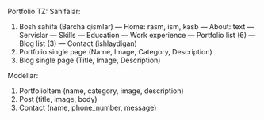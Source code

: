 Portfolio TZ:
Sahifalar:
1. Bosh sahifa (Barcha qismlar)
— Home: rasm, ism, kasb
— About: text
— Servislar
— Skills
— Education
— Work experience
— Portfolio list (6)
— Blog list (3)
— Contact (ishlaydigan)
2. Portfolio single page (Name, Image, Category, Description)
3. Blog single page (Title, Image, Description)

Modellar:
1. PortfolioItem (name, category, image, description)
2. Post (title, image, body)
3. Contact (name, phone_number, message)
